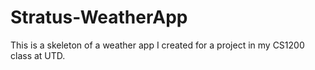 # Stratus-WeatherApp
This is a skeleton of a weather app I created for a project in my CS1200 class at UTD.
